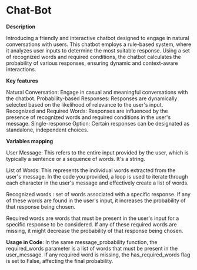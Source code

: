 # Chat-Bot

**Description**

Introducing a friendly and interactive chatbot designed to engage in natural conversations with users. This chatbot employs a rule-based system, where it analyzes user inputs to determine the most suitable response. Using a set of recognized words and required conditions, the chatbot calculates the probability of various responses, ensuring dynamic and context-aware interactions.

**Key features**

Natural Conversation: Engage in casual and meaningful conversations with the chatbot.
Probability-based Responses: Responses are dynamically selected based on the likelihood of relevance to the user's input.
Recognized and Required Words: Responses are influenced by the presence of recognized words and required conditions in the user's message.
Single-response Option: Certain responses can be designated as standalone, independent choices.

**Variables mapping**

User Message: This refers to the entire input provided by the user, which is typically a sentence or a sequence of words. It's a string.

List of Words: This represents the individual words extracted from the user's message. In the code you provided, a loop is used to iterate through each character in the user's message and effectively create a list of words.

Recognized words : set of words associated with a specific response. If any of these words are found in the user's input, it increases the probability of that response being chosen.

Required words are words that must be present in the user's input for a specific response to be considered. If any of these required words are missing, it might decrease the probability of that response being chosen.

**Usage in Code**: In the same message_probability function, the required_words parameter is a list of words that must be present in the user_message. If any required word is missing, the has_required_words flag is set to False, affecting the final probability.
